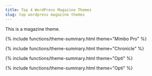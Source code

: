 ```yaml
---
title: Top 4 WordPress Magazine Themes
slug: top wordpress magazine themes
---
```

This is a magazine theme.

{% include functions/theme-summary.html theme="Mimbo Pro" %}

{% include functions/theme-summary.html theme="Chronicle" %}

{% include functions/theme-summary.html theme="Opti" %}

{% include functions/theme-summary.html theme="Opti" %}
